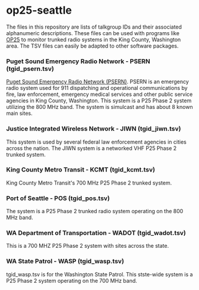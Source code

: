 # op25-seattle

The files in this repository are lists of talkgroup IDs and their associated alphanumeric descriptions. These files can be used with programs like [OP25](https://github.com/boatbod/op25) to monitor trunked radio systems in the King County, Washington area. The TSV files can easily be adapted to other software packages.

### Puget Sound Emergency Radio Network - PSERN (tgid_psern.tsv)

[Puget Sound Emergency Radio Network (PSERN)](https://psern.org/). PSERN is an emergency radio system used for 911 dispatching and operational communications by fire, law enforcement, emergency medical services and other public service agencies in King County, Washington. This system is a P25 Phase 2 system utilizing the 800 MHz band. The system is simulcast and has about 8 known main sites. 

### Justice Integrated Wireless Network - JIWN (tgid_jiwn.tsv)

This system is used by several federal law enforcement agencies in cities across the nation. The JIWN system is a networked VHF P25 Phase 2 trunked system. 

### King County Metro Transit - KCMT (tgid_kcmt.tsv)

King County Metro Transit's 700 MHz P25 Phase 2 trunked system.

### Port of Seattle - POS (tgid_pos.tsv)

The system is a P25 Phase 2 trunked radio system operating on the 800 MHz band. 

### WA Department of Transportation - WADOT (tgid_wadot.tsv)

This is a 700 MHZ P25 Phase 2 system with sites across the state. 

### WA State Patrol - WASP (tgid_wasp.tsv)

tgid_wasp.tsv is for the Washington State Patrol. This stste-wide system is a P25 Phase 2 system operating on the 700 MHz band. 
